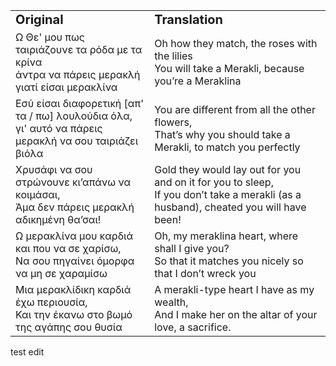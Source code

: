 <table border="0">
 <tr>
    <td><b style="font-size:20px">Original</b></td>
    <td><b style="font-size:20px">Translation</b></td>
 </tr>
 <tr>
    <td>Ω Θε' μου πως ταιριάζουνε τα ρόδα με τα κρίνα<br>άντρα να πάρεις μερακλή γιατί είσαι μερακλίνα</td>
    <td>Oh how they match, the roses with the lilies<br>You will take a Merakli, because you’re a Meraklina</td>
 </tr>
  <tr>
    <td>Εσύ είσαι διαφορετική [απ' τα / πω] λουλούδια όλα,<br>γι' αυτό να πάρεις μερακλή να σου ταιριάζει βιόλα</td>
    <td>You are different from all the other flowers,<br>That’s why you should take a Merakli, to match you perfectly</td>
 </tr>
   <tr>
    <td>Χρυσάφι να σου στρώνουνε κι’απάνω να κοιμάσαι,<br>Άμα δεν πάρεις μερακλή αδικημένη θα’σαι!</td>
    <td>Gold they would lay out for you and on it for you to sleep,<br>If you don’t take a merakli (as a husband), cheated you will have been!</td>
 </tr>
   <tr>
    <td>Ω μερακλίνα μου καρδιά και που να σε χαρίσω,<br>Να σου πηγαίνει όμορφα να μη σε χαραμίσω</td>
    <td>Oh, my meraklina heart, where shall I give you?<br>So that it matches you nicely so that I don’t wreck you</td>
 </tr>
   <tr>
    <td>Μια μερακλίδικη καρδιά έχω περιουσία,<br>Και την έκανω στο βωμό της αγάπης σου θυσία</td>
    <td>A merakli-type heart I have as my wealth,<br>And I make her on the altar of your love, a sacrifice.</td>
 </tr>
</table>

test edit